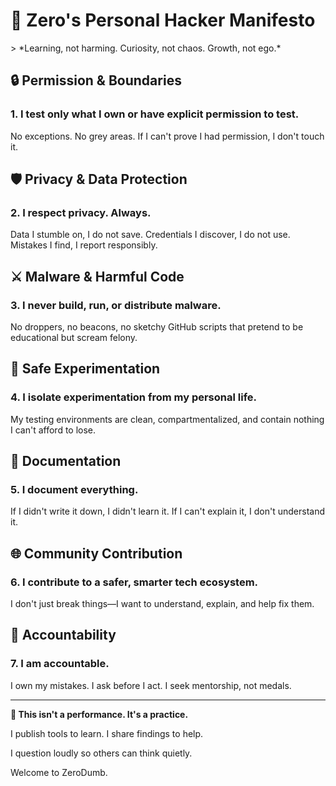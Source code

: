 # 🧭 Zero's Personal Hacker Manifesto

<div class="manifesto-header">
  > *Learning, not harming. Curiosity, not chaos. Growth, not ego.*
</div>

## 🔒 Permission & Boundaries

### 1. I test only what I own or have explicit permission to test.
No exceptions. No grey areas. If I can't prove I had permission, I don't touch it.

## 🛡️ Privacy & Data Protection

### 2. I respect privacy. Always.
Data I stumble on, I do not save. Credentials I discover, I do not use. Mistakes I find, I report responsibly.

## ⚔️ Malware & Harmful Code

### 3. I never build, run, or distribute malware.
No droppers, no beacons, no sketchy GitHub scripts that pretend to be educational but scream felony.

## 🧪 Safe Experimentation

### 4. I isolate experimentation from my personal life.
My testing environments are clean, compartmentalized, and contain nothing I can't afford to lose.

## 📝 Documentation

### 5. I document everything.
If I didn't write it down, I didn't learn it. If I can't explain it, I don't understand it.

## 🌐 Community Contribution

### 6. I contribute to a safer, smarter tech ecosystem.
I don't just break things—I want to understand, explain, and help fix them.

## 🎯 Accountability

### 7. I am accountable.
I own my mistakes. I ask before I act. I seek mentorship, not medals.

---

<div class="manifesto-footer">
  <p><strong>🧠 This isn't a performance. It's a practice.</strong></p>
  <p>I publish tools to learn. I share findings to help.</p>
  <p>I question loudly so others can think quietly.</p>
</div>

<div class="signature">
  Welcome to ZeroDumb.
</div>
